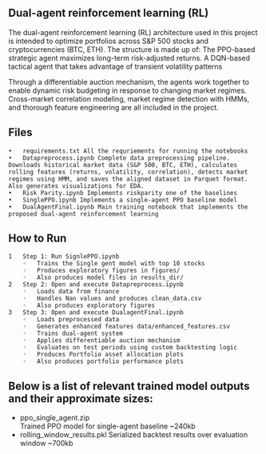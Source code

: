 ## Dual-agent reinforcement learning (RL)

The dual-agent reinforcement learning (RL) architecture used in this project is intended to optimize portfolios across S&P 500 stocks and cryptocurrencies (BTC, ETH). The structure is made up of:
The PPO-based strategic agent maximizes long-term risk-adjusted returns.
A DQN-based tactical agent that takes advantage of transient volatility patterns

Through a differentiable auction mechanism, the agents work together to enable dynamic risk budgeting in response to changing market regimes. Cross-market correlation modeling, market regime detection with HMMs, and thorough feature engineering are all included in the project.


## Files
	•	requirements.txt All the requriements for running the notebooks
 	•	Datapreprocess.ipynb Complete data preprocessing pipeline. Downloads historical market data (S&P 500, BTC, ETH), calculates rolling features (returns, volatility, correlation), detects market regimes using HMM, and saves the aligned dataset in Parquet format. Also generates visualizations for EDA.
 	•	Risk Parity.ipynb Implements riskparity one of the baselines
	•	SinglePPO.ipynb Implements a single-agent PPO baseline model 
	•	DualAgentFinal.ipynb Main training notebook that implements the proposed dual-agent reinforcement learning


## How to Run
	1	Step 1: Run SignlePPO.ipynb
		◦	Trains the Single gent model with top 10 stocks 
		◦	Produces exploratory figures in figures/
		◦	Also produces model files in results_dir/
	2	Step 2: Open and execute Datapreprocess.ipynb
		◦	Loads data from finance
		◦	Handles Nan values and produces clean_data.csv
		◦	Also produces exploratory figures
	3	Step 3: Open and execute DualagentFinal.ipynb
		◦	Loads preprocessed data
		◦	Generates enhanced features data/enhanced_features.csv
		◦	Trains dual-agent system
		◦	Applies differentiable auction mechanism
		◦	Evaluates on test periods using custom backtesting logic
		◦	Produces Portfolio asset allocation plots 
		◦	Also produces portfolio performance plots


## Below is a list of relevant trained model outputs and their approximate sizes:

- ppo_single_agent.zip  
  Trained PPO model for single-agent baseline ~240kb
- rolling_window_results.pkl
  Serialized backtest results over evaluation window ~700kb
